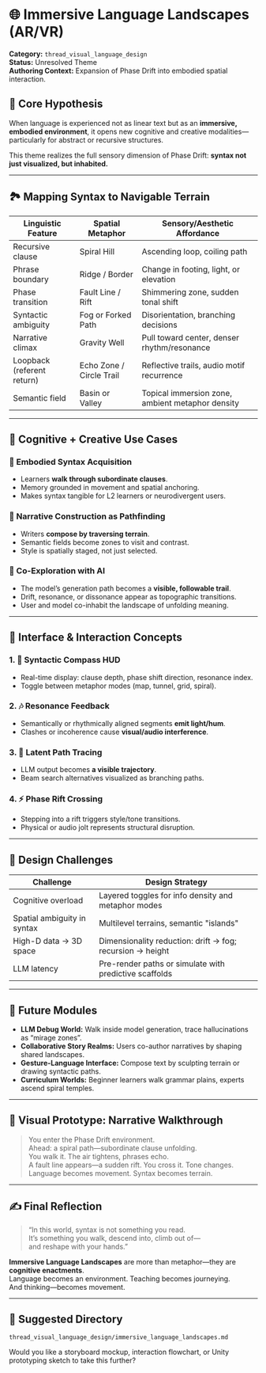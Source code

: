 # 🌐 Immersive Language Landscapes (AR/VR)
**Category:** `thread_visual_language_design`  
**Status:** Unresolved Theme  
**Authoring Context:** Expansion of Phase Drift into embodied spatial interaction.

## 🧭 Core Hypothesis
When language is experienced not as linear text but as an **immersive, embodied environment**, it opens new cognitive and creative modalities—particularly for abstract or recursive structures.

This theme realizes the full sensory dimension of Phase Drift: **syntax not just visualized, but inhabited.**

---

## 🏞️ Mapping Syntax to Navigable Terrain

| Linguistic Feature        | Spatial Metaphor         | Sensory/Aesthetic Affordance                      |
|---------------------------|---------------------------|---------------------------------------------------|
| Recursive clause          | Spiral Hill               | Ascending loop, coiling path                      |
| Phrase boundary           | Ridge / Border            | Change in footing, light, or elevation            |
| Phase transition          | Fault Line / Rift         | Shimmering zone, sudden tonal shift               |
| Syntactic ambiguity       | Fog or Forked Path        | Disorientation, branching decisions               |
| Narrative climax          | Gravity Well              | Pull toward center, denser rhythm/resonance       |
| Loopback (referent return)| Echo Zone / Circle Trail  | Reflective trails, audio motif recurrence         |
| Semantic field            | Basin or Valley           | Topical immersion zone, ambient metaphor density  |

---

## 🧠 Cognitive + Creative Use Cases

### 🧍 Embodied Syntax Acquisition
- Learners **walk through subordinate clauses**.
- Memory grounded in movement and spatial anchoring.
- Makes syntax tangible for L2 learners or neurodivergent users.

### 🧭 Narrative Construction as Pathfinding
- Writers **compose by traversing terrain**.
- Semantic fields become zones to visit and contrast.
- Style is spatially staged, not just selected.

### 🤖 Co-Exploration with AI
- The model’s generation path becomes a **visible, followable trail**.
- Drift, resonance, or dissonance appear as topographic transitions.
- User and model co-inhabit the landscape of unfolding meaning.

---

## 🔧 Interface & Interaction Concepts

### 1. 🧭 Syntactic Compass HUD
- Real-time display: clause depth, phase shift direction, resonance index.
- Toggle between metaphor modes (map, tunnel, grid, spiral).

### 2. 🎶 Resonance Feedback
- Semantically or rhythmically aligned segments **emit light/hum**.
- Clashes or incoherence cause **visual/audio interference**.

### 3. 🌌 Latent Path Tracing
- LLM output becomes **a visible trajectory**.
- Beam search alternatives visualized as branching paths.

### 4. ⚡ Phase Rift Crossing
- Stepping into a rift triggers style/tone transitions.
- Physical or audio jolt represents structural disruption.

---

## 🚧 Design Challenges

| Challenge                        | Design Strategy                                              |
|----------------------------------|--------------------------------------------------------------|
| Cognitive overload               | Layered toggles for info density and metaphor modes         |
| Spatial ambiguity in syntax      | Multilevel terrains, semantic "islands"                     |
| High-D data → 3D space           | Dimensionality reduction: drift → fog; recursion → height   |
| LLM latency                      | Pre-render paths or simulate with predictive scaffolds       |

---

## 🔮 Future Modules

- **LLM Debug World:** Walk inside model generation, trace hallucinations as “mirage zones”.
- **Collaborative Story Realms:** Users co-author narratives by shaping shared landscapes.
- **Gesture-Language Interface:** Compose text by sculpting terrain or drawing syntactic paths.
- **Curriculum Worlds:** Beginner learners walk grammar plains, experts ascend spiral temples.

---

## 🧭 Visual Prototype: Narrative Walkthrough

> You enter the Phase Drift environment.  
> Ahead: a spiral path—subordinate clause unfolding.  
> You walk it. The air tightens, phrases echo.  
> A fault line appears—a sudden rift. You cross it. Tone changes.  
> Language becomes movement. Syntax becomes terrain.

---

## ✍️ Final Reflection

> “In this world, syntax is not something you read.  
> It’s something you walk, descend into, climb out of—  
> and reshape with your hands.”

**Immersive Language Landscapes** are more than metaphor—they are **cognitive enactments**.  
Language becomes an environment. Teaching becomes journeying.  
And thinking—becomes movement.

---

## 📁 Suggested Directory
`thread_visual_language_design/immersive_language_landscapes.md`

Would you like a storyboard mockup, interaction flowchart, or Unity prototyping sketch to take this further?
